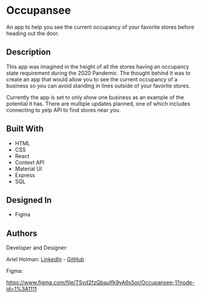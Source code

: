 # Occupansee

An app to help you see the current occupancy of your favorite stores before heading out the door. 

## Description

This app was imagined in the height of all the stores having an occupancy state requirement during the 2020 Pandemic. The thought behind it was to create an app that would allow you to see the current occupancy of a business so you can avoid standing in lines outside of your favorite stores. 

Currently the app is set to only show one business as an example of the potential it has. There are multiple updates planned, one of which includes connecting to yelp API to find stores near you.  

## Built With

- HTML
- CSS
- React
- Context API
- Material UI
- Express
- SQL

## Designed In

- Figma

## Authors

Developer and Designer:

Ariel Holman: <a href="https://www.linkedin.com/in/ariel-holman/">LinkedIn</a> - <a href="https://github.com/ArielHolman">GitHub</a>

Figma:

https://www.figma.com/file/TSyd2fzQbauIfk9yA6s5or/Occupansee-1?node-id=1%3A1111
